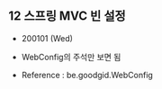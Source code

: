 
 
## 12 스프링 MVC 빈 설정

- 200101 (Wed)

- WebConfig의 주석만 보면 됨

- Reference : be.goodgid.WebConfig